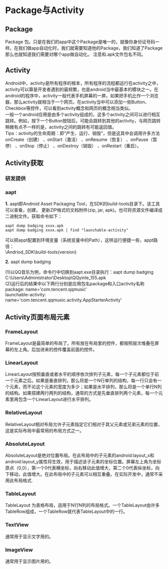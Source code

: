 Package与Activity
==
## Package
Package 包。只是在我们的app中这个Package是唯一的，就像你身份证号码一样。在我们做app自动化时，我们就需要知道他的Package，我们知道了Package那么也就知道我们需要对哪个app做自动化。 注意和.apk文件包名不同。<br>
## Activity
Android中，activity是所有程序的根本，所有程序的流程都运行在activity之中，activity可以算是开发者遇到的最频繁，也是android当中最基本的模块之一。在android的程序中，activity一般代表手机屏幕的一屏。如果把手机比作一个浏览器，那么activity就相当于一个网页。在activity当中可以添加一些Button、Checkbox等控件，可以看到activity概念和网页的概念相当类似。<br>
一般一个android应用是由多个activity组成的，这多个activity之间可以进行相互跳转。例如，按下一个Button按钮后，可能会跳转到其他的activity，与网页跳转稍微有点不一样的是，activity之间的跳转有可能返回值。<br>
Tips：activity的生命周期：即“产生、运行、销毁”，但是这其中会调用许多方法onCreate（创建） 、onStart（激活） 、onResume（恢复） 、onPause（暂停） 、onStop（停止） 、onDestroy（销毁） 、onRestart（重启）。<br>
## Activity获取
### 研发提供<br>
### aapt
**1.** aapt即Android Asset Packaging Tool，在SDK的build-tools目录下。该工具可以查看，创建， 更新ZIP格式的文档附件(zip, jar, apk)。也可将资源文件编译成二进制文件。获取命令如下：<br>
```adb常用命令
aapt dump badging xxxx.apk
aapt dump badging xxxx.apk | find "launchable-activity"
```
可以把appt配置到环境变量（系统变量中的Path），这样运行便捷一些，appt路径：<br>
\Andriod_SDK\build-tools{version}<br>

**2.** aapt dump badging

(1)以QQ音乐为例，命令行中切换到aapt.exe目录执行：aapt dump badging C:\Users\Administrator\Desktop\QQyinle_155.apk<br>
(2)运行后的结果中以下两行分别是应用包名package和入口activity名称<br>
package: name='com.tencent.qqmusic'<br>
launchable-activity: name='com.tencent.qqmusic.activity.AppStarterActivity'<br>

## Activity页面布局元素
### FrameLayout
FrameLayout是最简单的布局了。所有放在布局里的控件，都按照层次堆叠在屏幕的左上角。后加进来的控件覆盖前面的控件。<br>
### LinearLayout
LinearLayout按照垂直或者水平的顺序依次排列子元素，每一个子元素都位于前一个元素之后。如果是垂直排列，那么将是一个N行单列的结构，每一行只会有一个元素，而不论这个元素的宽度为多少；如果是水平排列，那么将是一个单行N列的结构。如果搭建两行两列的结构，通常的方式是先垂直排列两个元素，每一个元素里再包含一个LinearLayout进行水平排列。<br>
### RelativeLayout
RelativeLayout相对布局允许子元素指定它们相对于其父元素或兄弟元素的位置，这是实际布局中最常用的布局方式之一。<br>
### AbsoluteLayout
AbsoluteLayout是绝对位置布局。在此布局中的子元素的android:layout_x和android:layout_y属性将生效，用于描述该子元素的坐标位置。屏幕左上角为坐标原点（0,0），第一个0代表横坐标，向右移动此值增大，第二个0代表纵坐标，向下移动，此值增大。在此布局中的子元素可以相互重叠。在实际开发中，通常不采用此布局格式.<br>
### TableLayout
TableLayout 为表格布局，适用于N行N列的布局格式。一个TableLayout由许多TableRow组成，一个TableRow就代表TableLayout中的一行。<br>
### TextView
通常用于显示文字用的。<br>
### ImageView
通常用于显示图片用的。<br>
